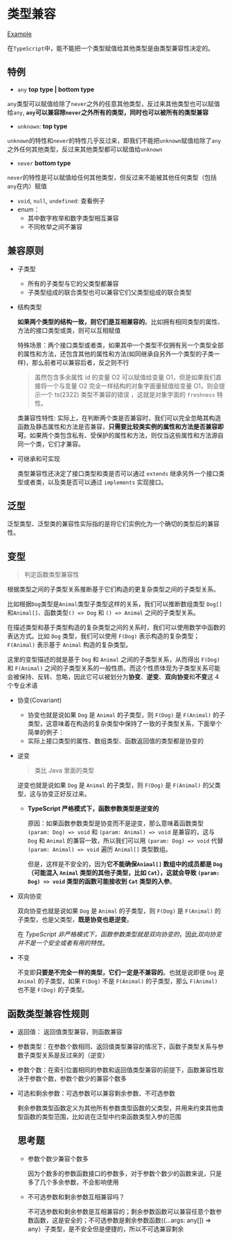 # 类型兼容

[Example](./example.ts)

在`TypeScript`中，能不能把一个类型赋值给其他类型是由类型兼容性决定的。

## 特例

- `any` **top type | bottom type**

`any`类型可以赋值给除了`never`之外的任意其他类型，反过来其他类型也可以赋值给`any`, **`any`可以兼容除`never`之外所有的类型，同时也可以被所有的类型兼容**

- `unknown`: **top type**

`unknown`的特性和`never`的特性几乎反过来，即我们不能把`unknown`赋值给除了`any`之外任何其他类型，反过来其他类型都可以赋值给`unknown`

- `never` **bottom type**

`never`的特性是可以赋值给任何其他类型，但反过来不能被其他任何类型（包括`any`在内）赋值

- `void`, `null`, `undefined`: 查看例子
- enum：
  - 其中数字枚举和数字类型相互兼容
  - 不同枚举之间不兼容

## 兼容原则

- 子类型
  - 所有的子类型与它的父类型都兼容
  - 子类型组成的联合类型也可以兼容它们父类型组成的联合类型
- 结构类型

  **如果两个类型的结构一致，则它们是互相兼容的**。比如拥有相同类型的属性、方法的接口类型或类，则可以互相赋值

  特殊场景：两个接口类型或者类，如果其中一个类型不仅拥有另一个类型全部的属性和方法，还包含其他的属性和方法(如同继承自另外一个类型的子类一样)，那么前者可以兼容后者，反之则不行

  > 虽然包含多余属性 id 的变量 O2 可以赋值给变量 O1，但是如果我们直接将一个与变量 O2 完全一样结构的对象字面量赋值给变量 O1，则会提示一个 ts(2322) 类型不兼容的错误 ，这就是对象字面的 `freshness` 特性。

  类兼容性特性: 实际上，在判断两个类是否兼容时，我们可以完全忽略其构造函数及静态属性和方法是否兼容，**只需要比较类实例的属性和方法是否兼容即可**。如果两个类包含私有、受保护的属性和方法，则仅当这些属性和方法源自同一个类，它们才兼容。

- 可继承和可实现

  类型兼容性还决定了接口类型和类是否可以通过 `extends` 继承另外一个接口类型或者类，以及类是否可以通过 `implements` 实现接口。

## 泛型

泛型类型、泛型类的兼容性实际指的是将它们实例化为一个确切的类型后的兼容性。

## 变型

> 判定函数类型兼容性

根据类型之间的子类型关系推断基于它们构造的更复杂类型之间的子类型关系。

比如根据`Dog`类型是`Animal`类型子类型这样的关系，我们可以推断数组类型 `Dog[]`和`Animal[]`、函数类型`() => Dog` 和 `() => Animal` 之间的子类型关系。

在描述类型和基于类型构造的复杂类型之间的关系时，我们可以使用数学中函数的表达方式。比如 `Dog` 类型，我们可以使用 `F(Dog)` 表示构造的复杂类型；`F(Animal)` 表示基于 `Animal` 构造的复杂类型。

这里的变型描述的就是基于 `Dog` 和 `Animal` 之间的子类型关系，从而得出 `F(Dog)` 和 `F(Animal)` 之间的子类型关系的一般性质。而这个性质体现为子类型关系可能会被保持、反转、忽略，因此它可以被划分为**协变**、**逆变**、**双向协变**和**不变**这 4 个专业术语

- 协变(Covariant)
  - 协变也就是说如果 `Dog` 是 `Animal` 的子类型，则 `F(Dog)` 是 `F(Animal)` 的子类型，这意味着在构造的复杂类型中保持了一致的子类型关系，下面举个简单的例子：
  - 实际上接口类型的属性、数组类型、函数返回值的类型都是协变的
- 逆变

  > 类比 Java 里面的类型

  逆变也就是说如果 `Dog` 是 `Animal` 的子类型，则 `F(Dog)` 是 `F(Animal)` 的父类型，这与协变正好反过来。

  - **TypeScript 严格模式下，**函数参数类型**是逆变的**

    原因：如果函数参数类型是协变而不是逆变，那么意味着函数类型 `(param: Dog) => void` 和 `(param: Animal) => void` 是兼容的，这与 `Dog` 和 `Animal` 的兼容一致，所以我们可以用 `(param: Dog) => void` 代替 `(param: Animal) => void` 遍历 `Animal[]` 类型数组。

    但是，这样是不安全的，因为**它不能确保`Animal[]` 数组中的成员都是 `Dog`（可能混入 `Animal` 类型的其他子类型，比如 `Cat`），这就会导致 `(param: Dog) => void` 类型的函数可能接收到 `Cat` 类型的入参**。

- 双向协变

  双向协变也就是说如果 `Dog` 是 `Animal` 的子类型，则 `F(Dog)` 是 `F(Animal)` 的子类型，也是父类型，**既是协变也是逆变**。

  在 _TypeScript 非严格模式下，函数参数类型就是双向协变的_，因此*双向协变并不是一个安全或者有用的特性*。

- 不变

  不变即**只要是不完全一样的类型，它们一定是不兼容的**。也就是说即便 `Dog` 是 `Animal` 的子类型，如果 `F(Dog)` 不是 `F(Animal)` 的子类型，那么 `F(Animal)` 也不是 `F(Dog)` 的子类型。

## 函数类型兼容性规则

- 返回值： 返回值类型兼容，则函数兼容
- 参数类型：在参数个数相同、返回值类型兼容的情况下，函数子类型关系与参数子类型关系是反过来的（逆变）
- 参数个数：在索引位置相同的参数和返回值类型兼容的前提下，函数兼容性取决于参数个数，参数个数少的兼容个数多
- 可选和剩余参数：可选参数可以兼容剩余参数、不可选参数

  剩余参数类型函数定义为其他所有参数类型函数的父类型，并用来约束其他类型函数的类型范围，比如说在泛型中约束函数类型入参的范围

  ## 思考题

  - 参数个数少兼容个数多

    因为个数多的参数函数接口的参数多，对于参数个数少的函数来说，只是多了几个多余参数，不会影响使用

  - 不可选参数和剩余参数互相兼容吗？

    不可选参数和剩余参数是互相兼容的；剩余参数函数可以兼容任意个数参数函数，这是安全的；不可选参数是剩余参数函数((...args: any[]) => any）子类型，是不安全但是便捷的，所以不可选兼容剩余
